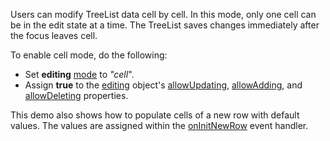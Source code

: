 Users can modify TreeList data cell by cell. In this mode, only one cell can be in the edit state at a time. The TreeList saves changes immediately after the focus leaves cell.

To enable cell mode, do the following:
- Set  **editing** [mode](/Documentation/ApiReference/UI_Components/dxTreeList/Configuration/editing/#mode) to *"cell*".
- Assign **true** to the [editing](/Documentation/ApiReference/UI_Components/dxTreeList/Configuration/editing/) object's [allowUpdating](/Documentation/ApiReference/UI_Components/dxTreeList/Configuration/editing/#allowUpdating), [allowAdding](/Documentation/ApiReference/UI_Components/dxTreeList/Configuration/editing/#allowAdding), and [allowDeleting](/Documentation/ApiReference/UI_Components/dxTreeList/Configuration/editing/#allowDeleting) properties.

This demo also shows how to populate cells of a new row with default values. The values are assigned within the [onInitNewRow](/Documentation/ApiReference/UI_Components/dxTreeList/Configuration/#onInitNewRow) event handler.
